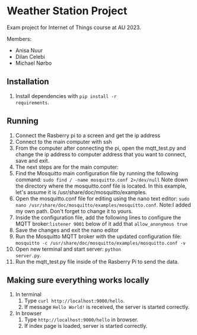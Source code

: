 # Weather Station Project

Exam project for Internet of Things course at AU 2023.

Members:
- Anisa Nuur
- Dilan Celebi
- Michael Nørbo

## Installation
1) Install dependencies with <code>pip install -r requirements</code>.

## Running 
1) Connect the Rasberry pi to a screen and get the ip address
2) Connect to the main computer with ssh
3) From the computer after connecting the pi, open the mqtt_test.py and change the ip address to computer address that you want to connect, save and exit.
4) The next steps are for the main computer:
5) Find the Mosquitto main configuration file by running the following command: <code>sudo find / -name mosquitto.conf 2>/dev/null</code> Note down the directory where the mosquitto.conf file is located. In this example, let's assume it is /usr/share/doc/mosquitto/examples.
6) Open the mosquitto.conf file for editing using the nano text editor: <code>sudo nano /usr/share/doc/mosquitto/examples/mosquitto.conf</code>. Note:I added my own path. Don't forget to change it to yours.
7) Inside the configuration file, add the following lines to configure the MQTT broker:<code>listener 9001</code> below of it add that <code>allow_anonymous true</code>
8) Save the changes and exit the nano editor
9) Run the Mosquitto MQTT broker with the updated configuration file: <code>mosquitto -c /usr/share/doc/mosquitto/examples/mosquitto.conf -v </code>
10) Open new terminal and start server: <code>python server.py</code>.
11) Run the mqtt_test.py file inside of the Rasberry Pi to send the data.

## Making sure everything works locally
1) In terminal
   1) Type <code>curl http://localhost:9000/hello</code>.
   2) If message <code>Hello World!</code> is received, the server is started correctly.
2) In browser
   1) Type <code>http://localhost:9000/hello</code> in browser.
   2) If index page is loaded, server is started correctly.
